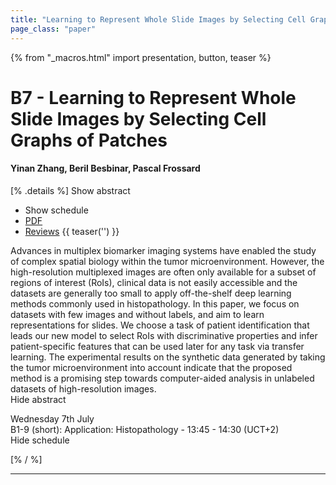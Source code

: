```yaml
---
title: "Learning to Represent Whole Slide Images by Selecting Cell Graphs of Patches"
page_class: "paper"
---
```


{% from "_macros.html" import presentation, button, teaser %}

# B7 - Learning to Represent Whole Slide Images by Selecting Cell Graphs of Patches

#### Yinan Zhang, Beril Besbinar, Pascal Frossard

[% .details %]
<a class="toggle_visibility" data-selector=".abstract" data-level="3">Show abstract</a>
- <a class="toggle_visibility" data-selector=".schedule" data-level="3">Show schedule</a>
- <a href="https://openreview.net/pdf?id=hPUnpHJHuy">PDF</a>
- <a href="https://openreview.net/forum?id=hPUnpHJHuy">Reviews</a>
{{ teaser('') }}

<p>
    <span class="abstract">
        Advances in multiplex biomarker imaging systems have enabled the study of complex spatial biology within the tumor microenvironment. However, the high-resolution multiplexed images are often only available for a subset of regions of interest (RoIs), clinical data is not easily accessible and the datasets are generally too small to apply off-the-shelf deep learning methods commonly used in histopathology. In this paper, we focus on datasets with few images and without labels, and aim to learn representations for slides. We choose a task of patient identification that leads our new model to select RoIs with discriminative properties and infer patient-specific features that can be used later for any task via transfer learning. The experimental results on the synthetic data generated by taking the tumor microenvironment into account indicate that the proposed method is a promising step towards computer-aided analysis in unlabeled datasets of high-resolution images.
        <br>
        <span class="actions"><a class="toggle_visibility" data-level="2">Hide abstract</a></span>
    </span>
</p>

<p>
    <span class="schedule">
         Wednesday 7th July<br>B1-9 (short): Application: Histopathology - 13:45 - 14:30 (UCT+2)
        <br>
        <span class="actions"><a class="toggle_visibility" data-level="2">Hide schedule</a></span>
    </span>
</p>

[% / %]


---

